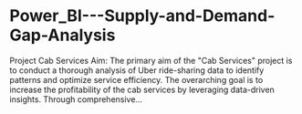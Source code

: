 # Power_BI---Supply-and-Demand-Gap-Analysis
Project Cab Services Aim: The primary aim of the "Cab Services" project is to conduct a thorough analysis of Uber ride-sharing data to identify patterns and optimize service efficiency. The overarching goal is to increase the profitability of the cab services by leveraging data-driven insights. Through comprehensive…

